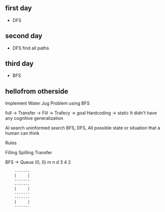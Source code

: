 ## first day
- DFS

## second day
- DFS find all paths

## third day
- BFS

## hellofrom otherside
Implement Water Jug Problem using BFS

full -> Transfer -> Fill -> Trafecy -> goal
Hardcoding -> static
It didn't have any cognitive generalization

AI search uninformed search BFS, DFS,
All possible state or situation that a human can think

Rules

Filling 
Spilling
Transfer

BFS -> Queue
(0, 0)
m 	n 	d
3   4 	2


		-------
		|	  |
		-------
		-------
		|	  |
		-------
		-------
		|	  |
		-------
